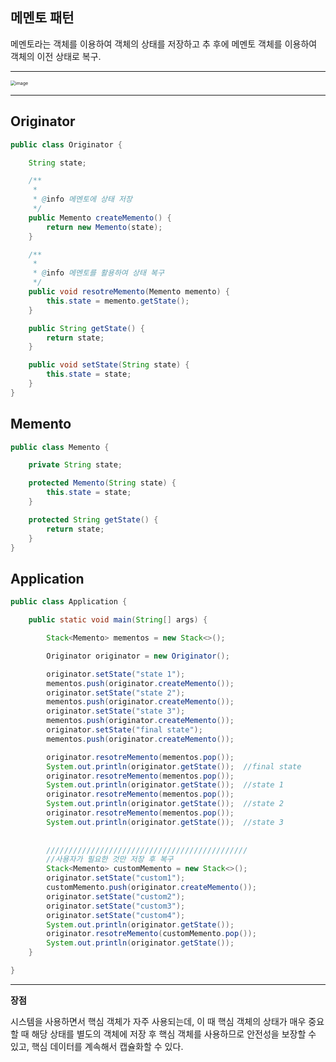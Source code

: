 ## 메멘토 패턴

메멘토라는 객체를 이용하여 객체의 상태를 저장하고 추 후에 메멘토 객체를 이용하여 객체의 이전 상태로 복구.

---

<img src="https://user-images.githubusercontent.com/40616436/86130835-bd263700-bb1f-11ea-85a5-97a96c61a3ca.png" alt="image" style="zoom:50%;" />

---

## Originator

~~~java
public class Originator {

    String state;

    /**
     *
     * @info 메멘토에 상태 저장
     */
    public Memento createMemento() {
        return new Memento(state);
    }

    /**
     *
     * @info 메멘토를 활용하여 상태 복구
     */
    public void resotreMemento(Memento memento) {
        this.state = memento.getState();
    }

    public String getState() {
        return state;
    }

    public void setState(String state) {
        this.state = state;
    }
}
~~~



## Memento

~~~java
public class Memento {

    private String state;

    protected Memento(String state) {
        this.state = state;
    }

    protected String getState() {
        return state;
    }
}
~~~



## Application

~~~java
public class Application {

    public static void main(String[] args) {

        Stack<Memento> mementos = new Stack<>();

        Originator originator = new Originator();

        originator.setState("state 1");
        mementos.push(originator.createMemento());
        originator.setState("state 2");
        mementos.push(originator.createMemento());
        originator.setState("state 3");
        mementos.push(originator.createMemento());
        originator.setState("final state");
        mementos.push(originator.createMemento());

        originator.resotreMemento(mementos.pop());
        System.out.println(originator.getState());  //final state
        originator.resotreMemento(mementos.pop());
        System.out.println(originator.getState());  //state 1
        originator.resotreMemento(mementos.pop());
        System.out.println(originator.getState());  //state 2
        originator.resotreMemento(mementos.pop());
        System.out.println(originator.getState());  //state 3
      
      
      	/////////////////////////////////////////////
        //사용자가 필요한 것만 저장 후 복구
        Stack<Memento> customMemento = new Stack<>();
        originator.setState("custom1");
        customMemento.push(originator.createMemento());
        originator.setState("custom2");
        originator.setState("custom3");
        originator.setState("custom4");
        System.out.println(originator.getState());
        originator.resotreMemento(customMemento.pop());
        System.out.println(originator.getState());
    }

}
~~~

---

**장점**

시스템을 사용하면서 핵심 객체가 자주 사용되는데, 이 때 핵심 객체의 상태가 매우 중요할 때 해당 상태를 별도의 객체에 저장 후 핵심 객체를 사용하므로 안전성을 보장할 수 있고, 핵심 데이터를 계속해서 캡슐화할 수 있다.